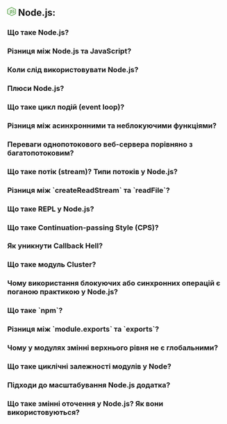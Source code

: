 <h2>
  <img src="../assets/Node.png"  width="20" height="20" />
  <span>Node.js:</span>
</h2>

<h3>Що таке Node.js?</h3>
<h3>Різниця між Node.js та JavaScript?</h3>
<h3>Коли слід використовувати Node.js?</h3>
<h3>Плюси Node.js?</h3>
<h3>Що таке цикл подій (event loop)?</h3>
<h3>Різниця між асинхронними та неблокуючими функціями?</h3>
<h3>Переваги однопотокового веб-сервера порівняно з багатопотоковим?</h3>
<h3>Що таке потік (stream)? Типи потоків у Node.js?</h3>
<h3>Різниця між `createReadStream` та `readFile`?</h3>
<h3>Що таке REPL у Node.js?</h3>
<h3>Що таке Continuation-passing Style (CPS)?</h3>
<h3>Як уникнути Callback Hell?</h3>
<h3>Що таке модуль Cluster?</h3>
<h3>Чому використання блокуючих або синхронних операцій є поганою практикою у Node.js?</h3>
<h3>Що таке `npm`?</h3>
<h3>Різниця між `module.exports` та `exports`?</h3>
<h3>Чому у модулях змінні верхнього рівня не є глобальними?</h3>
<h3>Що таке циклічні залежності модулів у Node?</h3>
<h3>Підходи до масштабування Node.js додатка?</h3>
<h3>Що таке змінні оточення у Node.js? Як вони використовуються?</h3>
